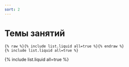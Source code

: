```yaml
---
sort: 2
---
```


# Темы занятий
  
```
{% raw %}{% include list.liquid all=true %}{% endraw %}
{% include list.liquid all=true %}
```

{% include list.liquid all=true %}
